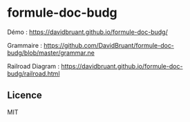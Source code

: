 # formule-doc-budg

Démo : https://davidbruant.github.io/formule-doc-budg/

Grammaire : https://github.com/DavidBruant/formule-doc-budg/blob/master/grammar.ne

Railroad Diagram : https://davidbruant.github.io/formule-doc-budg/railroad.html

## Licence

MIT